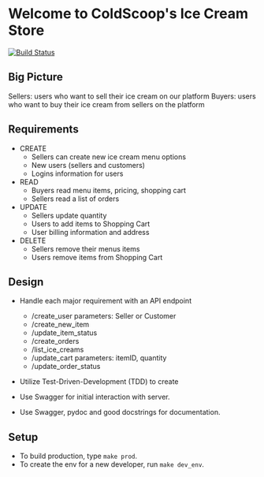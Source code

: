 # Welcome to ColdScoop's Ice Cream Store

[![Build Status](https://app.travis-ci.com/ColdScoop/ice-cream-store.svg?branch=main)](https://app.travis-ci.com/ColdScoop/ice-cream-store)

## Big Picture
Sellers: users who want to sell their ice cream on our platform
Buyers: users who want to buy their ice cream from sellers on the platform


## Requirements
- CREATE
  - Sellers can create new ice cream menu options
  - New users (sellers and customers)
  - Logins information for users
- READ
  - Buyers read menu items, pricing, shopping cart
  - Sellers read a list of orders
- UPDATE
  - Sellers update quantity
  - Users to add items to Shopping Cart
  - User billing information and address
- DELETE
  - Sellers remove their menus items
  - Users remove items from Shopping Cart

## Design 

- Handle each major requirement with an API endpoint
  - /create_user parameters: Seller or Customer
  - /create_new_item
  - /update_item_status
  - /create_orders
  - /list_ice_creams
  - /update_cart parameters: itemID, quantity
  - /update_order_status

- Utilize Test-Driven-Development (TDD) to create 
- Use Swagger for initial interaction with server.
- Use Swagger, pydoc and good docstrings for documentation.

## Setup

- To build production, type `make prod`.
- To create the env for a new developer, run `make dev_env`.
